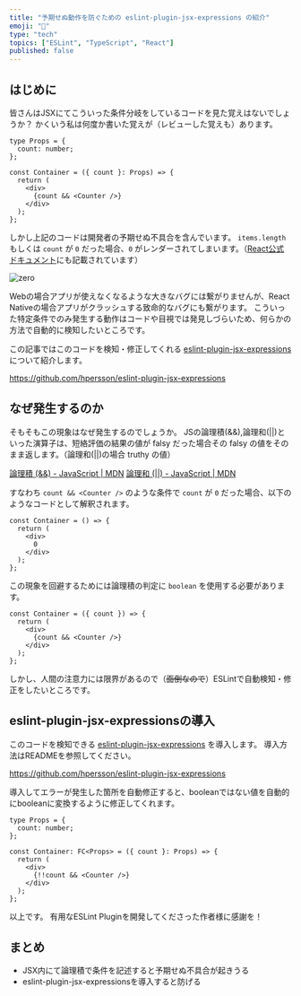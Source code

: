 ```yaml
---
title: "予期せぬ動作を防ぐための eslint-plugin-jsx-expressions の紹介"
emoji: "📄"
type: "tech"
topics: ["ESLint", "TypeScript", "React"]
published: false
---
```


## はじめに

皆さんはJSXにてこういった条件分岐をしているコードを見た覚えはないでしょうか？
かくいう私は何度か書いた覚えが（レビューした覚えも）あります。

```tsx
type Props = {
  count: number;
};

const Container = ({ count }: Props) => {
  return (
    <div>
      {count && <Counter />}
    </div>
  );
};
```

しかし上記のコードは開発者の予期せぬ不具合を含んでいます。
`items.length` もしくは `count` が `0` だった場合、`0` がレンダーされてしまいます。（[React公式ドキュメント](https://ja.reactjs.org/docs/conditional-rendering.html#inline-if-with-logical--operator)にも記載されています）

![zero](https://storage.googleapis.com/zenn-user-upload/52955b797ab9-20220925.png)

Webの場合アプリが使えなくなるような大きなバグには繋がりませんが、React Nativeの場合アプリがクラッシュする致命的なバグにも繋がります。
こういった特定条件でのみ発生する動作はコードや目視では発見しづらいため、何らかの方法で自動的に検知したいところです。

この記事ではこのコードを検知・修正してくれる [eslint-plugin-jsx-expressions](https://github.com/hpersson/eslint-plugin-jsx-expressions) について紹介します。

https://github.com/hpersson/eslint-plugin-jsx-expressions

## なぜ発生するのか

そもそもこの現象はなぜ発生するのでしょうか。
JSの論理積(&&),論理和(||)といった演算子は、短絡評価の結果の値が falsy だった場合その falsy の値をそのまま返します。（論理和(||)の場合 truthy の値）

[論理積 (&&) - JavaScript | MDN](https://developer.mozilla.org/ja/docs/Web/JavaScript/Reference/Operators/Logical_AND#%E8%A7%A3%E8%AA%AC)
[論理和 (||) - JavaScript | MDN](https://developer.mozilla.org/ja/docs/Web/JavaScript/Reference/Operators/Logical_OR#%E8%A7%A3%E8%AA%AC)

すなわち `count && <Counter />` のような条件で `count` が `0` だった場合、以下のようなコードとして解釈されます。

```tsx
const Container = () => {
  return (
    <div>
      0
    </div>
  );
};
```

この現象を回避するためには論理積の判定に `boolean` を使用する必要があります。

```tsx
const Container = ({ count }) => {
  return (
    <div>
      {count && <Counter />}
    </div>
  );
};
```

しかし、人間の注意力には限界があるので（~~面倒なので~~）ESLintで自動検知・修正をしたいところです。

## eslint-plugin-jsx-expressionsの導入

このコードを検知できる [eslint-plugin-jsx-expressions](https://github.com/hpersson/eslint-plugin-jsx-expressions) を導入します。
導入方法はREADMEを参照してください。

https://github.com/hpersson/eslint-plugin-jsx-expressions

導入してエラーが発生した箇所を自動修正すると、booleanではない値を自動的にbooleanに変換するように修正してくれます。

```tsx
type Props = {
  count: number;
};

const Container: FC<Props> = ({ count }: Props) => {
  return (
    <div>
      {!!count && <Counter />}
    </div>
  );
};
```

以上です。
有用なESLint Pluginを開発してくださった作者様に感謝を！

## まとめ

- JSX内にて論理積で条件を記述すると予期せぬ不具合が起きうる
- eslint-plugin-jsx-expressionsを導入すると防げる

